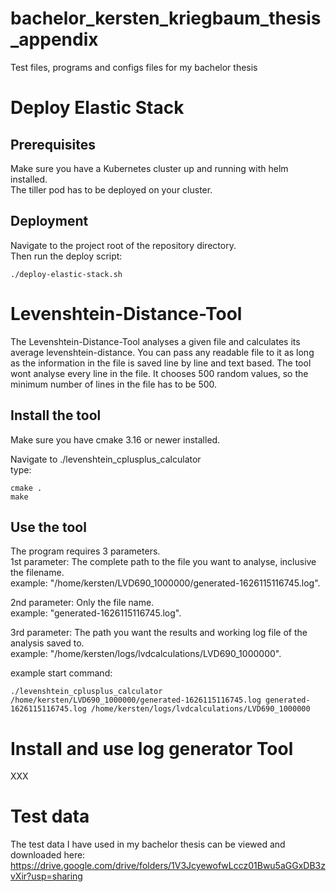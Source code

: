 # bachelor_kersten_kriegbaum_thesis_appendix
Test files, programs and configs files for my bachelor thesis

# Deploy Elastic Stack
## Prerequisites
Make sure you have a Kubernetes cluster up and running with helm installed.  
The tiller pod has to be deployed on your cluster.

## Deployment
Navigate to the project root of the repository directory.  
Then run the deploy script:  
```
./deploy-elastic-stack.sh
```

# Levenshtein-Distance-Tool
The Levenshtein-Distance-Tool analyses a given file and calculates its average levenshtein-distance. You can pass any readable file to it as long as the information in the file is saved line by line and text based. The tool wont analyse every line in the file. It chooses 500 random values, so the minimum number of lines in the file has to be 500.
## Install the tool
Make sure you have cmake 3.16 or newer installed.  


Navigate to ./levenshtein_cplusplus_calculator  
type:  
```
cmake .
make
```

## Use the tool
The program requires 3 parameters.  
1st parameter: The complete path to the file you want to analyse, inclusive the filename.  
example: "/home/kersten/LVD690_1000000/generated-1626115116745.log".  

2nd parameter: Only the file name.  
example: "generated-1626115116745.log".  

3rd parameter: The path you want the results and working log file of the analysis saved to.  
example: "/home/kersten/logs/lvdcalculations/LVD690_1000000".  

example start command:  
```
./levenshtein_cplusplus_calculator /home/kersten/LVD690_1000000/generated-1626115116745.log generated-1626115116745.log /home/kersten/logs/lvdcalculations/LVD690_1000000
```

# Install and use log generator Tool
XXX

# Test data
The test data I have used in my bachelor thesis can be viewed and downloaded here:  
https://drive.google.com/drive/folders/1V3JcyewofwLccz01Bwu5aGGxDB3zvXir?usp=sharing
